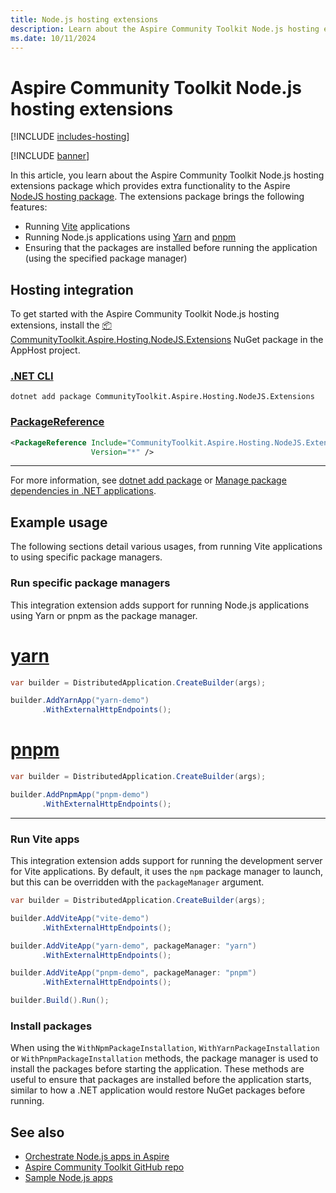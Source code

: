 ```yaml
---
title: Node.js hosting extensions
description: Learn about the Aspire Community Toolkit Node.js hosting extensions package which provides extra functionality to the Aspire NodeJS hosting package.
ms.date: 10/11/2024
---
```


# Aspire Community Toolkit Node.js hosting extensions

[!INCLUDE [includes-hosting](../includes/includes-hosting.md)]

[!INCLUDE [banner](includes/banner.md)]

In this article, you learn about the Aspire Community Toolkit Node.js hosting extensions package which provides extra functionality to the Aspire [NodeJS hosting package](https://nuget.org/packages/Aspire.Hosting.NodeJS). The extensions package brings the following features:

- Running [Vite](https://vitejs.dev/) applications
- Running Node.js applications using [Yarn](https://yarnpkg.com/) and [pnpm](https://pnpm.io/)
- Ensuring that the packages are installed before running the application (using the specified package manager)

## Hosting integration

To get started with the Aspire Community Toolkit Node.js hosting extensions, install the [📦 CommunityToolkit.Aspire.Hosting.NodeJS.Extensions](https://nuget.org/packages/CommunityToolkit.Aspire.Hosting.NodeJS.Extensions) NuGet package in the AppHost project.

### [.NET CLI](#tab/dotnet-cli)

```dotnetcli
dotnet add package CommunityToolkit.Aspire.Hosting.NodeJS.Extensions
```

### [PackageReference](#tab/package-reference)

```xml
<PackageReference Include="CommunityToolkit.Aspire.Hosting.NodeJS.Extensions"
                  Version="*" />
```

---

For more information, see [dotnet add package](/dotnet/core/tools/dotnet-add-package) or [Manage package dependencies in .NET applications](/dotnet/core/tools/dependencies).

## Example usage

The following sections detail various usages, from running Vite applications to using specific package managers.

### Run specific package managers

This integration extension adds support for running Node.js applications using Yarn or pnpm as the package manager.

# [yarn](#tab/yarn)

```csharp
var builder = DistributedApplication.CreateBuilder(args);

builder.AddYarnApp("yarn-demo")
       .WithExternalHttpEndpoints();
```

# [pnpm](#tab/pnpm)

```csharp
var builder = DistributedApplication.CreateBuilder(args);

builder.AddPnpmApp("pnpm-demo")
       .WithExternalHttpEndpoints();
```

---

### Run Vite apps

This integration extension adds support for running the development server for Vite applications. By default, it uses the `npm` package manager to launch, but this can be overridden with the `packageManager` argument.

```csharp
var builder = DistributedApplication.CreateBuilder(args);

builder.AddViteApp("vite-demo")
       .WithExternalHttpEndpoints();

builder.AddViteApp("yarn-demo", packageManager: "yarn")
       .WithExternalHttpEndpoints();

builder.AddViteApp("pnpm-demo", packageManager: "pnpm")
       .WithExternalHttpEndpoints();

builder.Build().Run();
```

### Install packages

When using the `WithNpmPackageInstallation`, `WithYarnPackageInstallation` or `WithPnpmPackageInstallation` methods, the package manager is used to install the packages before starting the application. These methods are useful to ensure that packages are installed before the application starts, similar to how a .NET application would restore NuGet packages before running.

## See also

- [Orchestrate Node.js apps in Aspire](../get-started/build-aspire-apps-with-nodejs.md)
- [Aspire Community Toolkit GitHub repo](https://github.com/CommunityToolkit/Aspire)
- [Sample Node.js apps](https://github.com/CommunityToolkit/Aspire/tree/main/examples/nodejs-ext)
